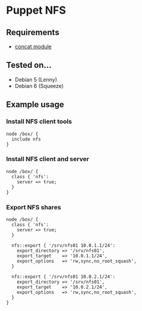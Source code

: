 # Puppet NFS

## Requirements

* [concat module](https://github.com/ripienaar/puppet-concat)

## Tested on...

* Debian 5 (Lenny)
* Debian 6 (Squeeze)

## Example usage

### Install NFS client tools

    node /box/ {
      include nfs
    }

### Install NFS client and server

    node /box/ {
      class { 'nfs':
        server => true;
      }
    }

### Export NFS shares

    node /box/ {
      class { 'nfs':
        server => true;
      }

      nfs::export { '/srv/nfs01 10.0.1.1/24':
        export_directory => '/srv/nfs01',
        export_target    => '10.0.1.1/24',
        export_options   => 'rw,sync,no_root_squash',
      }

      nfs::export { '/srv/nfs01 10.0.2.1/24':
        export_directory => '/srv/nfs01',
        export_target    => '10.0.2.1/24',
        export_options   => 'rw,sync,no_root_squash',
      }
    }


